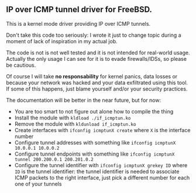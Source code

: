 IP over ICMP tunnel driver for FreeBSD.
---

This is a kernel mode driver providing IP over ICMP tunnels.

Don't take this code too seriously: I wrote it just to change topic
during a moment of lack of inspiration in my actual job.

The code is not is not well tested and it is not intended for real-world
usage. Actually the only usage I can see for it is to evade firewalls/IDSs,
so please be cautious.

Of course I will take **no responsability** for kernel
panics, data losses or because your network was hacked and your data
exfiltrated using this tool. If some of this happens, just blame yourself
and/or your security practices.

The documentation will be better in the near future, but for now:

 * You are too smart to not figure out alone how to compile the thing
 * Install the module with `kldload ./if_icmptun.ko`
 * Remove the module with `kldunload if_icmptun.ko`
 * Create interfaces with `ifconfig icmptunX create` where `X` is the interface number
 * Configure tunnel addresses with something like `ifconfig icmptunX 10.0.0.1 10.0.0.2`
 * Configure tunnel endpoints with something like `ifconfig icmptunX tunnel 200.200.0.1 200.201.0.2`
 * Configure the tunnel identifier with `ifconfig icmptunX grekey ID` where `ID` is the tunnel identifier: the tunnel identifier is needed to associate ICMP packets to the right interface, just pick a different number for each one of your tunnels
